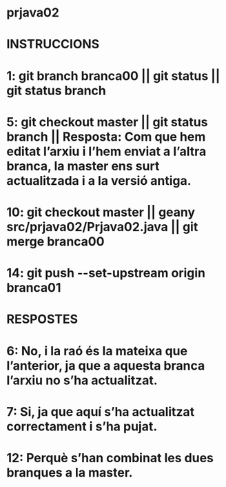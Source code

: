 # prjava02
# INSTRUCCIONS
# 1: git branch branca00 || git status || git status branch
# 5: git checkout master || git status branch || Resposta: Com que hem editat l’arxiu i l’hem enviat a l’altra branca, la master ens surt actualitzada i a la versió antiga.
# 10: git checkout master || geany src/prjava02/Prjava02.java || git merge branca00
# 14: git push --set-upstream origin branca01
# RESPOSTES
# 6: No, i la raó és la mateixa que l’anterior, ja que a aquesta branca l’arxiu no s’ha actualitzat.
# 7: Si, ja que aquí s’ha actualitzat correctament i s’ha pujat.
# 12: Perquè s’han combinat les dues branques a la master.

